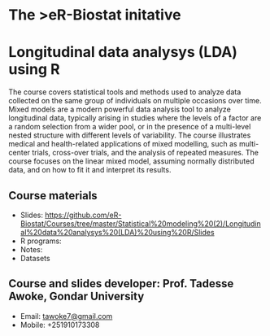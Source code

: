 # The >eR-Biostat initative
# Longitudinal data analysys (LDA) using R

The course covers statistical tools and methods used to analyze data collected on the same group of individuals on multiple occasions over time. 
Mixed models are a modern powerful data analysis tool to analyze longitudinal data, typically arising in studies where the levels of a factor 
are a random selection from a wider pool, or in the presence of a multi-level nested structure with different levels of variability. 
The course illustrates medical and health-related applications of mixed modelling, such as multi-center trials, cross-over trials, and the analysis of repeated measures. 
The course focuses on the linear mixed model, assuming normally distributed data, and on how to fit it and interpret its results.

## Course materials

 * Slides: https://github.com/eR-Biostat/Courses/tree/master/Statistical%20modeling%20(2)/Longitudinal%20data%20analysys%20(LDA)%20using%20R/Slides
 * R programs:
 * Notes: 
 * Datasets

## Course and slides developer:  Prof. Tadesse Awoke, Gondar University
 * Email: tawoke7@gmail.com
 * Mobile: +251910173308

